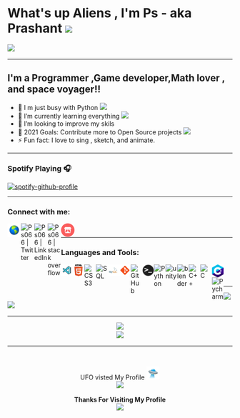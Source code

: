 # What's up Aliens , I'm Ps - aka Prashant <img src="https://raw.githubusercontent.com/MartinHeinz/MartinHeinz/master/wave.gif" width="30px">


![](https://komarev.com/ghpvc/?username=Ps066&color=blue&style=plastic)


---


## I'm a Programmer ,Game developer,Math lover , and space voyager!!

- 🔭 I m just busy with Python <img src="https://cdn-0.emojis.wiki/wp-content/uploads/2020/12/smiling-face-with-hearts.gif" width=22px>
- 🌱 I’m currently learning everything <img src="https://cdn-0.emojis.wiki/wp-content/uploads/2020/12/beaming-face-with-smiling-eyes-1.gif" width=22px>
- 👯 I’m looking to improve my skils
- 🥅 2021 Goals: Contribute more to Open Source projects <img src="https://cdn-0.emojis.wiki/wp-content/uploads/2020/12/cowboy-hat-face.gif" width=22px>
- ⚡ Fun fact: I love to sing , sketch, and animate.

---

### Spotify Playing 🎧

[![spotify-github-profile](https://spotify-github-profile.vercel.app/api/view?uid=9oetejl40g39p7lph93tjijcb&cover_image=true&theme=novatorem)](https://github.com/kittinan/spotify-github-profile)


---



### Connect with me:

[<img align="left" alt="Ps066 | Mysite" width="30px" src="https://github.com/Ps066/Ps066/blob/main/globe.gif" />][twitter]


[<img align="left" alt="Ps066 | Twitter" width="30px" src="https://image.flaticon.com/icons/png/128/1409/1409937.png" />][twitter]
[<img align="left" alt="Ps066 | LinkedIn" width="30px" src="https://image.flaticon.com/icons/png/128/1409/1409945.png" />][linkedin]
[<img align="left" alt="Ps066 | stack over flow" width="30px" src="https://image.flaticon.com/icons/png/128/2111/2111628.png" />][stackoverflow]
[<img align="left" alt="Ps066 | itch.io" width="30px" src="https://github.com/Ps066/Ps066/blob/main/output-onlinepngtools.png" />][itch.io]



<br />

---

### Languages and Tools:

<img align="left" alt="Visual Studio Code" width="26px" src="https://github.com/Ps066/Ps066/blob/main/visual-studio-code-2019.png" />
<img align="left" alt="HTML5" width="26px" src="https://raw.githubusercontent.com/github/explore/80688e429a7d4ef2fca1e82350fe8e3517d3494d/topics/html/html.png" />
<img align="left" alt="CSS3" width="26px" src="https://img.icons8.com/dusk/2x/css3.png" />


<img align="left" alt="SQL" width="26px" src="https://image.flaticon.com/icons/png/128/1265/1265531.png" />
<img align="left" alt="MySQL" width="26px" src="https://raw.githubusercontent.com/github/explore/80688e429a7d4ef2fca1e82350fe8e3517d3494d/topics/mysql/mysql.png" />

<img align="left" alt="Git" width="26px" src="https://github.com/Ps066/Ps066/blob/main/git.png" />
<img align="left" alt="GitHub" width="26px" src="https://image.flaticon.com/icons/png/128/733/733553.png" />
<img align="left" alt="Terminal" width="26px" src="https://raw.githubusercontent.com/github/explore/80688e429a7d4ef2fca1e82350fe8e3517d3494d/topics/terminal/terminal.png" />
<img align="left" alt="Python" width="26px" src="https://image.flaticon.com/icons/png/128/1822/1822899.png" />
<img align="left" alt="unity" width="26px" src="https://img.icons8.com/dusk/2x/unity.png" />
<img align="left" alt="blender" width="26px" src="https://img.icons8.com/color/2x/blender-3d.png" />
<img align="left" alt="C++" width="26px" src="https://img.icons8.com/color/2x/c-plus-plus-logo.png" />
<img align="left" alt="C" width="26px" src="https://img.icons8.com/color/2x/c-programming.png" />
<img align="left" alt="C#" width="26px" src="https://github.com/Ps066/Ps066/blob/main/PngItem_5219587.png" />
<img align="left" alt="Pycharm" width="26px" src="https://img.icons8.com/color/2x/pycharm.png" />

<br />
<br />

---

<div align="left">
   <img src="https://github-readme-stats.vercel.app/api?username=Ps066&theme=tokyonight&count_private=true&show_icons=true" />
   <img src="https://github-readme-stats.vercel.app/api/top-langs/?username=Ps066&show_icons=true" />
</div>

---

<div align="center">
   <img src="https://github-profile-trophy.vercel.app/?username=Ps066&no-frame=true" />
</div>

<div align="center">
    <img src="https://github-readme-stats.vercel.app/api/wakatime?username=Ps066&v=2"/>
</div>


 


[twitter]: https://twitter.com/Ps_066
[linkedin]: https://linkedin.com/in/prashant-shukla-4b0688209
[stackoverflow]: https://stackoverflow.com/users/15013114/p-s
[itch.io]:https://ps066.itch.io/

---
<br/>
<p align="center"> 
  UFO visted My Profile
  <img src="https://github.com/Ps066/Ps066/blob/main/flying_saucer.gif" width=30px>
  
  <br>
  
  <img src="https://profile-counter.glitch.me/Ps066/count.svg" />
</p>
<p align="center">
  <b>Thanks For Visiting My Profile
  <br/> 
  <img src="https://emojipedia-us.s3.amazonaws.com/source/skype/289/red-heart_2764-fe0f.png"width=44px</b>
</p>
   
 
